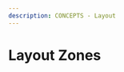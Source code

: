 ```yaml
---
description: CONCEPTS - Layout
---
```


# Layout Zones

<img src="/img/gitbook-import/assets/image (25) (2) (1).png" alt=""/>

